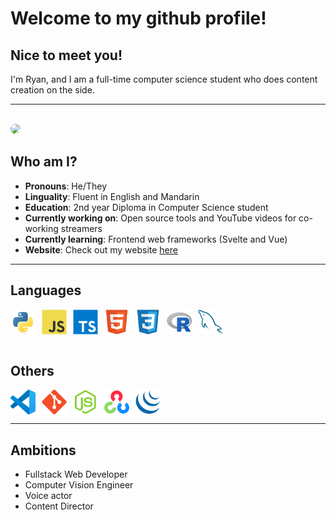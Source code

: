 # Welcome to my github profile!

## Nice to meet you!

I'm Ryan, and I am a full-time computer science student who does content creation on the side.

---

<br>
<img src="https://raw.githubusercontent.com/liyunze-coding/website/main/public/circle_logo.webp" style="height:200px; border-radius:10px;">
<br>

## Who am I?

-    **Pronouns**: He/They
-    **Linguality**: Fluent in English and Mandarin
-    **Education**: 2nd year Diploma in Computer Science student
-    **Currently working on**: Open source tools and YouTube videos for co-working streamers
-    **Currently learning**: Frontend web frameworks (Svelte and Vue)
-    **Website**: Check out my website [here](https://ryanpython.me)

---

## Languages

<div style="display:flex;">
<img src="https://raw.githubusercontent.com/devicons/devicon/v2.15.1/icons/python/python-original.svg" class="logo" alt="python" style=" height:40px; margin-right:10px;">
<img src="https://raw.githubusercontent.com/devicons/devicon/v2.15.1/icons/javascript/javascript-original.svg" class="logo" alt="Javascript" style=" height:40px; margin-right:10px;">
<img src="https://raw.githubusercontent.com/devicons/devicon/1119b9f84c0290e0f0b38982099a2bd027a48bf1/icons/typescript/typescript-original.svg" class="logo" alt="typescript" style=" height:40px; margin-right:10px;">
<img src="https://raw.githubusercontent.com/devicons/devicon/1119b9f84c0290e0f0b38982099a2bd027a48bf1/icons/html5/html5-original.svg" class="logo" alt="HTML5" style=" height:40px; margin-right:10px;">
<img src="https://raw.githubusercontent.com/devicons/devicon/1119b9f84c0290e0f0b38982099a2bd027a48bf1/icons/css3/css3-original.svg" class="logo" alt="CSS3" style=" height:40px; margin-right:10px;">
<img src="https://raw.githubusercontent.com/devicons/devicon/1119b9f84c0290e0f0b38982099a2bd027a48bf1/icons/r/r-original.svg" class="logo" alt="R" style=" height:40px; margin-right:10px;">
<img src="https://raw.githubusercontent.com/devicons/devicon/1119b9f84c0290e0f0b38982099a2bd027a48bf1/icons/mysql/mysql-original.svg" class="logo" alt="my sql" style=" height:40px; margin-right:10px;">
</div>
<br>

## Others

<div style="display:flex;">
<img src="https://raw.githubusercontent.com/devicons/devicon/1119b9f84c0290e0f0b38982099a2bd027a48bf1/icons/vscode/vscode-original.svg" class="logo" alt="visual studio code" style=" height:40px; margin-right:10px;">
<img src="https://raw.githubusercontent.com/devicons/devicon/1119b9f84c0290e0f0b38982099a2bd027a48bf1/icons/git/git-original.svg" class="logo" alt="git" style=" height:40px; margin-right:10px;">
<img src="https://raw.githubusercontent.com/devicons/devicon/1119b9f84c0290e0f0b38982099a2bd027a48bf1/icons/nodejs/nodejs-original.svg" class="logo" alt="node JS" style=" height:40px; margin-right:10px;">
<img src="https://raw.githubusercontent.com/devicons/devicon/1119b9f84c0290e0f0b38982099a2bd027a48bf1/icons/opencv/opencv-original.svg" class="logo" alt="OpenCV" style=" height:40px; margin-right:10px;">
<img src="https://raw.githubusercontent.com/devicons/devicon/1119b9f84c0290e0f0b38982099a2bd027a48bf1/icons/jquery/jquery-original.svg" class="logo" alt="jQuery" style=" height:40px; margin-right:10px;">
</div>

---

## Ambitions

-    Fullstack Web Developer
-    Computer Vision Engineer
-    Voice actor
-    Content Director
